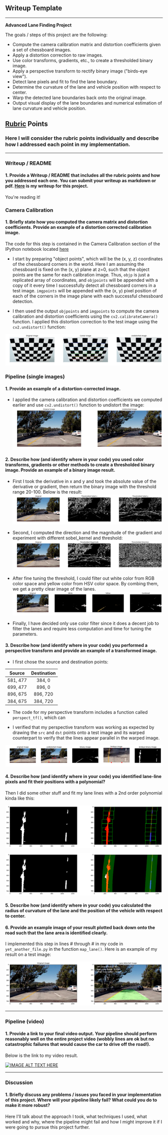 ## Writeup Template

---

**Advanced Lane Finding Project**

The goals / steps of this project are the following:

* Compute the camera calibration matrix and distortion coefficients given a set of chessboard images.
* Apply a distortion correction to raw images.
* Use color transforms, gradients, etc., to create a thresholded binary image.
* Apply a perspective transform to rectify binary image ("birds-eye view").
* Detect lane pixels and fit to find the lane boundary.
* Determine the curvature of the lane and vehicle position with respect to center.
* Warp the detected lane boundaries back onto the original image.
* Output visual display of the lane boundaries and numerical estimation of lane curvature and vehicle position.

[//]: # (Image References)

[image1]: https://github.com/piliwilliam0306/Udacity-SDC/blob/master/CarND-Advanced-Lane-Lines-P4/output_images/calibrate.png "Calibrate"
[image2]: https://github.com/piliwilliam0306/Udacity-SDC/blob/master/CarND-Advanced-Lane-Lines-P4/output_images/abs.png "Abosolute"
[image3]: https://github.com/piliwilliam0306/Udacity-SDC/blob/master/CarND-Advanced-Lane-Lines-P4/output_images/mag_dir.png "Magnitude"
[image4]: https://github.com/piliwilliam0306/Udacity-SDC/blob/master/CarND-Advanced-Lane-Lines-P4/output_images/color_thresh.png "Color"
[image5]: https://github.com/piliwilliam0306/Udacity-SDC/blob/master/CarND-Advanced-Lane-Lines-P4/output_images/binary_warped.png "Warped"
[image6]: https://github.com/piliwilliam0306/Udacity-SDC/blob/master/CarND-Advanced-Lane-Lines-P4/output_images/sliding_window.png "Window"
[image7]: https://github.com/piliwilliam0306/Udacity-SDC/blob/master/CarND-Advanced-Lane-Lines-P4/output_images/margin_search.png "Margin"
[image8]: https://github.com/piliwilliam0306/Udacity-SDC/blob/master/CarND-Advanced-Lane-Lines-P4/output_images/final.png "Final"
[image9]: https://github.com/piliwilliam0306/Udacity-SDC/blob/master/CarND-Advanced-Lane-Lines-P4/output_images/undistorted.png "Undistorted"


## [Rubric](https://review.udacity.com/#!/rubrics/571/view) Points

### Here I will consider the rubric points individually and describe how I addressed each point in my implementation.  

---

### Writeup / README

#### 1. Provide a Writeup / README that includes all the rubric points and how you addressed each one.  You can submit your writeup as markdown or pdf.  [Here](https://github.com/piliwilliam0306/Udacity-SDC/blob/master/CarND-Advanced-Lane-Lines-P4/writeup_template.md) is my writeup for this project.  

You're reading it!

### Camera Calibration

#### 1. Briefly state how you computed the camera matrix and distortion coefficients. Provide an example of a distortion corrected calibration image.

The code for this step is contained in the Camera Calibration section of the IPython notebook located [here](https://github.com/piliwilliam0306/Udacity-SDC/blob/master/CarND-Advanced-Lane-Lines-P4/P4.ipynb)

* I start by preparing "object points", which will be the (x, y, z) coordinates of the chessboard corners in the world. Here I am assuming the chessboard is fixed on the (x, y) plane at z=0, such that the object points are the same for each calibration image.  Thus, `objp` is just a replicated array of coordinates, and `objpoints` will be appended with a copy of it every time I successfully detect all chessboard corners in a test image.  `imgpoints` will be appended with the (x, y) pixel position of each of the corners in the image plane with each successful chessboard detection.  

* I then used the output `objpoints` and `imgpoints` to compute the camera calibration and distortion coefficients using the `cv2.calibrateCamera()` function.  I applied this distortion correction to the test image using the `cv2.undistort()` function: 

![alt text][image1]

### Pipeline (single images)

#### 1. Provide an example of a distortion-corrected image.

* I applied the camera calibration and distortion coefficients we computed earlier and use `cv2.undistort()` function to undistort the image:
![alt text][image9]

#### 2. Describe how (and identify where in your code) you used color transforms, gradients or other methods to create a thresholded binary image.  Provide an example of a binary image result.

* First I took the derivative in x and y and took the absolute value of the derivative or gradient, then return the binary image with the threshold range 20-100. Below is the result:
![alt text][image2]

* Second, I computed the direction and the magnitude of the gradient and experiment with different sobel_kernel and threshold:
![alt text][image3]

* After fine tuning the threshold, I could filter out white color from RGB color space and yellow color from HSV color space. By combing them, we get a pretty clear image of the lanes.
![alt text][image4]

* Finally, I have decided only use color filter since it does a decent job to filter the lanes and require less computation and time for tuning the parameters.

#### 3. Describe how (and identify where in your code) you performed a perspective transform and provide an example of a transformed image.

* I first chose the source and destination points:

| Source        | Destination   | 
|:-------------:|:-------------:| 
| 581, 477      | 384, 0        | 
| 699, 477      | 896, 0        |
| 896, 675      | 896, 720      |
| 384, 675      | 384, 720      |

* The code for my perspective transform includes a function called `perspect_tf()`, which can 

* I verified that my perspective transform was working as expected by drawing the `src` and `dst` points onto a test image and its warped counterpart to verify that the lines appear parallel in the warped image.

![alt text][image5]

#### 4. Describe how (and identify where in your code) you identified lane-line pixels and fit their positions with a polynomial?

Then I did some other stuff and fit my lane lines with a 2nd order polynomial kinda like this:

![alt text][image6]

![alt text][image7]

#### 5. Describe how (and identify where in your code) you calculated the radius of curvature of the lane and the position of the vehicle with respect to center.



#### 6. Provide an example image of your result plotted back down onto the road such that the lane area is identified clearly.

I implemented this step in lines # through # in my code in `yet_another_file.py` in the function `map_lane()`.  Here is an example of my result on a test image:

![alt text][image8]

---

### Pipeline (video)

#### 1. Provide a link to your final video output.  Your pipeline should perform reasonably well on the entire project video (wobbly lines are ok but no catastrophic failures that would cause the car to drive off the road!).
<!--
Here's a [link to my video result](./project_video.mp4)
-->
Below is the link to my video result.

[![IMAGE ALT TEXT HERE](https://github.com/piliwilliam0306/Udacity-SDC/blob/master/CarND-Advanced-Lane-Lines-P4/output_images/project_video.gif)](https://youtu.be/oSamJ6EsAiU)

---

### Discussion

#### 1. Briefly discuss any problems / issues you faced in your implementation of this project.  Where will your pipeline likely fail?  What could you do to make it more robust?

Here I'll talk about the approach I took, what techniques I used, what worked and why, where the pipeline might fail and how I might improve it if I were going to pursue this project further.  

